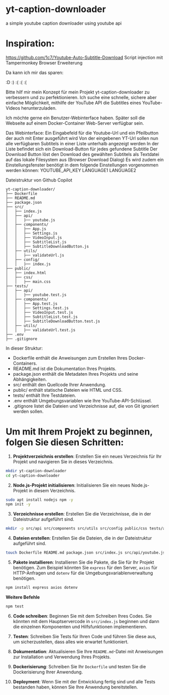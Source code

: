 # yt-caption-downloader
a simple youtube caption downloader using youtube api

# Inspiration:
https://github.com/1c7/Youtube-Auto-Subtitle-Download
Script injection mit Tampermonkey Browser Erweiterung

Da kann ich mir das sparen:

:D :) :( :( :(

Bitte hilf mir mein Konzept für mein Projekt yt-caption-downloader zu verbessern und zu perfektionieren.
Ich suche eine schnelle, sichere aber einfache Möglichkeit, mithilfe der YouTube API die Subtitles eines YouTube-Videos herunterzuladen.

Ich möchte gerne ein Benutzer-Webinterface haben.
Später soll die Webseite auf einem Docker-Container Web-Server verfügbar sein.

Das Webinterface:
Ein Eingabefeld für die Youtube-Url und ein Pfeilbutton der auch mit Enter ausgeführt wird
Von der eingebenen YT-Url sollen nun alle verfügbaren Subtitels in einer Liste unterhalb angezeigt werden
In der Liste befindet sich ein Download-Button für jedes gefundene Subtitle
Der Download Button löst den Download des gewählten Subtitels als Textdatei auf das lokale Filesystem aus (Browser Download Dialog)
Es wird zudem ein Einstellungsfenster benötigt in dem folgende Einstellungen vorgenommen werden können:
YOUTUBE_API_KEY
LANGUAGE1 
LANGUAGE2

Dateistruktur von Github Copilot

```
yt-caption-downloader/
├── Dockerfile
├── README.md
├── package.json
├── src/
│   ├── index.js
│   ├── api/
│   │   ├── youtube.js
│   ├── components/
│   │   ├── App.js
│   │   ├── Settings.js
│   │   ├── VideoInput.js
│   │   ├── SubtitleList.js
│   │   ├── SubtitleDownloadButton.js
│   ├── utils/
│   │   ├── validateUrl.js
│   ├── config/
│   │   ├── index.js
├── public/
│   ├── index.html
│   ├── css/
│   │   ├── main.css
├── tests/
│   ├── api/
│   │   ├── youtube.test.js
│   ├── components/
│   │   ├── App.test.js
│   │   ├── Settings.test.js
│   │   ├── VideoInput.test.js
│   │   ├── SubtitleList.test.js
│   │   ├── SubtitleDownloadButton.test.js
│   ├── utils/
│   │   ├── validateUrl.test.js
├── .env
├── .gitignore
```

In dieser Struktur:

- Dockerfile enthält die Anweisungen zum Erstellen Ihres Docker-Containers.
- README.md ist die Dokumentation Ihres Projekts.
- package.json enthält die Metadaten Ihres Projekts und seine Abhängigkeiten.
- src/ enthält den Quellcode Ihrer Anwendung.
- public/ enthält statische Dateien wie HTML und CSS.
- tests/ enthält Ihre Testdateien.
- .env enthält Umgebungsvariablen wie Ihre YouTube-API-Schlüssel.
- .gitignore listet die Dateien und Verzeichnisse auf, die von Git ignoriert werden sollen.


# Um mit Ihrem Projekt zu beginnen, folgen Sie diesen Schritten:

1. **Projektverzeichnis erstellen**: Erstellen Sie ein neues Verzeichnis für Ihr Projekt und navigieren Sie in dieses Verzeichnis.

```bash
mkdir yt-caption-downloader
cd yt-caption-downloader
```

2. **Node.js-Projekt initialisieren**: Initialisieren Sie ein neues Node.js-Projekt in diesem Verzeichnis.

```bash
sudo apt install nodejs npm -y
npm init -y
```

3. **Verzeichnisse erstellen**: Erstellen Sie die Verzeichnisse, die in der Dateistruktur aufgeführt sind.

```bash
mkdir -p src/api src/components src/utils src/config public/css tests/api tests/components tests/utils
```

4. **Dateien erstellen**: Erstellen Sie die Dateien, die in der Dateistruktur aufgeführt sind.

```bash
touch Dockerfile README.md package.json src/index.js src/api/youtube.js src/components/App.js src/components/Settings.js src/components/VideoInput.js src/components/SubtitleList.js src/components/SubtitleDownloadButton.js src/utils/validateUrl.js src/config/index.js public/index.html public/css/main.css .env .gitignore
```

5. **Pakete installieren**: Installieren Sie die Pakete, die Sie für Ihr Projekt benötigen. Zum Beispiel könnten Sie `express` für den Server, `axios` für HTTP-Anfragen und `dotenv` für die Umgebungsvariablenverwaltung benötigen.

```bash
npm install express axios dotenv
```

**Weitere Befehle**

```bash
npm test
```

6. **Code schreiben**: Beginnen Sie mit dem Schreiben Ihres Codes. Sie könnten mit dem Hauptservercode in `src/index.js` beginnen und dann die einzelnen Komponenten und Hilfsfunktionen implementieren.

7. **Testen**: Schreiben Sie Tests für Ihren Code und führen Sie diese aus, um sicherzustellen, dass alles wie erwartet funktioniert.

8. **Dokumentation**: Aktualisieren Sie Ihre `README.md`-Datei mit Anweisungen zur Installation und Verwendung Ihres Projekts.

9. **Dockerisierung**: Schreiben Sie Ihr `Dockerfile` und testen Sie die Dockerisierung Ihrer Anwendung.

10. **Deployment**: Wenn Sie mit der Entwicklung fertig sind und alle Tests bestanden haben, können Sie Ihre Anwendung bereitstellen.



